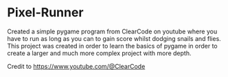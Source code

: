 # Pixel-Runner

Created a simple pygame program from ClearCode on youtube where you have to run as long as you can to gain score whilst dodging snails and flies.
This project was created in order to learn the basics of pygame in order to create a larger and much more complex project with more depth.

Credit to https://www.youtube.com/@ClearCode
